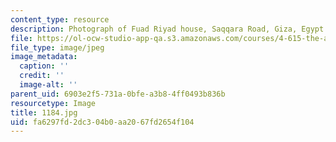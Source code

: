 ```yaml
---
content_type: resource
description: Photograph of Fuad Riyad house, Saqqara Road, Giza, Egypt (1967).
file: https://ol-ocw-studio-app-qa.s3.amazonaws.com/courses/4-615-the-architecture-of-cairo-spring-2002/fa6297fd2dc304b0aa2067fd2654f104_1184.jpg
file_type: image/jpeg
image_metadata:
  caption: ''
  credit: ''
  image-alt: ''
parent_uid: 6903e2f5-731a-0bfe-a3b8-4ff0493b836b
resourcetype: Image
title: 1184.jpg
uid: fa6297fd-2dc3-04b0-aa20-67fd2654f104
---
```

